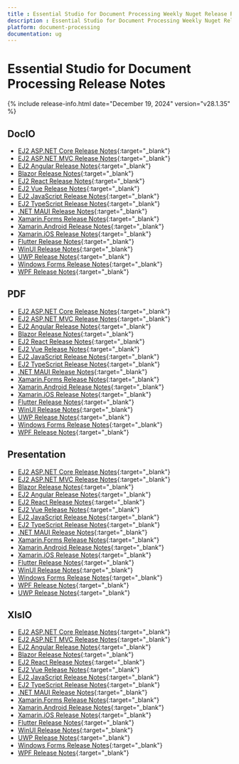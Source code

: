 ```yaml
---
title : Essential Studio for Document Processing Weekly Nuget Release Release Notes  
description : Essential Studio for Document Processing Weekly Nuget Release Release Notes  
platform: document-processing
documentation: ug
---
```


# Essential Studio for Document Processing  Release Notes  

{% include release-info.html date="December 19, 2024"  version="v28.1.35" %} 

## DocIO

* [EJ2 ASP.NET Core Release Notes](https://ej2.syncfusion.com/aspnetcore/documentation/release-notes/28.1.35#docio){:target="_blank"}
* [EJ2 ASP.NET MVC Release Notes](https://ej2.syncfusion.com/aspnetmvc/documentation/release-notes/28.1.35#docio){:target="_blank"}
* [EJ2 Angular Release Notes](https://ej2.syncfusion.com/angular/documentation/release-notes/28.1.35#docio){:target="_blank"}
* [Blazor Release Notes](https://blazor.syncfusion.com/documentation/release-notes/28.1.35#docio){:target="_blank"}
* [EJ2 React Release Notes](https://ej2.syncfusion.com/react/documentation/release-notes/28.1.35#docio){:target="_blank"}
* [EJ2 Vue  Release Notes](https://ej2.syncfusion.com/vue/documentation/release-notes/28.1.35#docio){:target="_blank"}
* [EJ2 JavaScript Release Notes](https://ej2.syncfusion.com/javascript/documentation/release-notes/28.1.35#docio){:target="_blank"}
* [EJ2 TypeScript Release Notes](https://ej2.syncfusion.com/documentation/release-notes/28.1.35#docio){:target="_blank"}
* [.NET MAUI Release Notes](/maui/release-notes/v28.1.35#docio){:target="_blank"}
* [Xamarin.Forms Release Notes](/xamarin/release-notes/v28.1.35#docio){:target="_blank"}
* [Xamarin.Android Release Notes](/xamarin-android/release-notes/v28.1.35#docio){:target="_blank"}
* [Xamarin.iOS Release Notes](/xamarin-ios/release-notes/v28.1.35#docio){:target="_blank"}
* [Flutter Release Notes](/flutter/release-notes/v28.1.35#docio){:target="_blank"}
* [WinUI Release Notes](/winui/release-notes/v28.1.35#docio){:target="_blank"}
* [UWP Release Notes](/uwp/release-notes/v28.1.35#docio){:target="_blank"}
* [Windows Forms Release Notes](/windowsforms/release-notes/v28.1.35#docio){:target="_blank"}
* [WPF Release Notes](/wpf/release-notes/v28.1.35#docio){:target="_blank"}



## PDF

* [EJ2 ASP.NET Core Release Notes](https://ej2.syncfusion.com/aspnetcore/documentation/release-notes/28.1.35#pdf){:target="_blank"}
* [EJ2 ASP.NET MVC Release Notes](https://ej2.syncfusion.com/aspnetmvc/documentation/release-notes/28.1.35#pdf){:target="_blank"}
* [EJ2 Angular Release Notes](https://ej2.syncfusion.com/angular/documentation/release-notes/28.1.35#pdf){:target="_blank"}
* [Blazor Release Notes](https://blazor.syncfusion.com/documentation/release-notes/28.1.35#pdf){:target="_blank"}
* [EJ2 React Release Notes](https://ej2.syncfusion.com/react/documentation/release-notes/28.1.35#pdf){:target="_blank"}
* [EJ2 Vue  Release Notes](https://ej2.syncfusion.com/vue/documentation/release-notes/28.1.35#pdf){:target="_blank"}
* [EJ2 JavaScript Release Notes](https://ej2.syncfusion.com/javascript/documentation/release-notes/28.1.35#pdf){:target="_blank"}
* [EJ2 TypeScript Release Notes](https://ej2.syncfusion.com/documentation/release-notes/28.1.35#pdf){:target="_blank"}
* [.NET MAUI Release Notes](/maui/release-notes/v28.1.35#pdf){:target="_blank"}
* [Xamarin.Forms Release Notes](/xamarin/release-notes/v28.1.35#pdf){:target="_blank"}
* [Xamarin.Android Release Notes](/xamarin-android/release-notes/v28.1.35#pdf){:target="_blank"}
* [Xamarin.iOS Release Notes](/xamarin-ios/release-notes/v28.1.35#pdf){:target="_blank"}
* [Flutter Release Notes](/flutter/release-notes/v28.1.35#pdf){:target="_blank"}
* [WinUI Release Notes](/winui/release-notes/v28.1.35#pdf){:target="_blank"}
* [UWP Release Notes](/uwp/release-notes/v28.1.35#pdf){:target="_blank"}
* [Windows Forms Release Notes](/windowsforms/release-notes/v28.1.35#pdf){:target="_blank"}
* [WPF Release Notes](/wpf/release-notes/v28.1.35#pdf){:target="_blank"}


## Presentation

* [EJ2 ASP.NET Core Release Notes](https://ej2.syncfusion.com/aspnetcore/documentation/release-notes/28.1.35#presentation){:target="_blank"}
* [EJ2 ASP.NET MVC Release Notes](https://ej2.syncfusion.com/aspnetmvc/documentation/release-notes/28.1.35#presentation){:target="_blank"}
* [Blazor Release Notes](https://blazor.syncfusion.com/documentation/release-notes/28.1.35#presentation){:target="_blank"}
* [EJ2 Angular Release Notes](https://ej2.syncfusion.com/angular/documentation/release-notes/28.1.35#presentation){:target="_blank"}
* [EJ2 React Release Notes](https://ej2.syncfusion.com/react/documentation/release-notes/28.1.35#presentation){:target="_blank"}
* [EJ2 Vue  Release Notes](https://ej2.syncfusion.com/vue/documentation/release-notes/28.1.35#presentation){:target="_blank"}
* [EJ2 JavaScript Release Notes](https://ej2.syncfusion.com/javascript/documentation/release-notes/28.1.35#presentation){:target="_blank"}
* [EJ2 TypeScript Release Notes](https://ej2.syncfusion.com/documentation/release-notes/28.1.35#presentation){:target="_blank"}
* [.NET MAUI Release Notes](/maui/release-notes/v28.1.35#presentation){:target="_blank"}
* [Xamarin.Forms Release Notes](/xamarin/release-notes/v28.1.35#presentation){:target="_blank"}
* [Xamarin.Android Release Notes](/xamarin-android/release-notes/v28.1.35#presentation){:target="_blank"}
* [Xamarin.iOS Release Notes](/xamarin-ios/release-notes/v28.1.35#presentation){:target="_blank"}
* [Flutter Release Notes](/flutter/release-notes/v28.1.35#presentation){:target="_blank"}
* [WinUI Release Notes](/winui/release-notes/v28.1.35#presentation){:target="_blank"}
* [Windows Forms Release Notes](/windowsforms/release-notes/v28.1.35#presentation){:target="_blank"}
* [WPF Release Notes](/wpf/release-notes/v28.1.35#presentation){:target="_blank"}
* [UWP Release Notes](/uwp/release-notes/v28.1.35#presentation){:target="_blank"}



## XlsIO

* [EJ2 ASP.NET Core Release Notes](https://ej2.syncfusion.com/aspnetcore/documentation/release-notes/28.1.35#xlsio){:target="_blank"}
* [EJ2 ASP.NET MVC Release Notes](https://ej2.syncfusion.com/aspnetmvc/documentation/release-notes/28.1.35#xlsio){:target="_blank"}
* [EJ2 Angular Release Notes](https://ej2.syncfusion.com/angular/documentation/release-notes/28.1.35#xlsio){:target="_blank"}
* [Blazor Release Notes](https://blazor.syncfusion.com/documentation/release-notes/28.1.35#xlsio){:target="_blank"}
* [EJ2 React Release Notes](https://ej2.syncfusion.com/react/documentation/release-notes/28.1.35#xlsio){:target="_blank"}
* [EJ2 Vue  Release Notes](https://ej2.syncfusion.com/vue/documentation/release-notes/28.1.35#xlsio){:target="_blank"}
* [EJ2 JavaScript Release Notes](https://ej2.syncfusion.com/javascript/documentation/release-notes/28.1.35#xlsio){:target="_blank"}
* [EJ2 TypeScript Release Notes](https://ej2.syncfusion.com/documentation/release-notes/28.1.35#xlsio){:target="_blank"}
* [.NET MAUI Release Notes](/maui/release-notes/v28.1.35#xlsio){:target="_blank"}
* [Xamarin.Forms Release Notes](/xamarin/release-notes/v28.1.35#xlsio){:target="_blank"}
* [Xamarin.Android Release Notes](/xamarin-android/release-notes/v28.1.35#xlsio){:target="_blank"}
* [Xamarin.iOS Release Notes](/xamarin-ios/release-notes/v28.1.35#xlsio){:target="_blank"}
* [Flutter Release Notes](/flutter/release-notes/v28.1.35#xlsio){:target="_blank"}
* [WinUI Release Notes](/winui/release-notes/v28.1.35#xlsio){:target="_blank"}
* [UWP Release Notes](/uwp/release-notes/v28.1.35#xlsio){:target="_blank"}
* [Windows Forms Release Notes](/windowsforms/release-notes/v28.1.35#xlsio){:target="_blank"}
* [WPF Release Notes](/wpf/release-notes/v28.1.35#xlsio){:target="_blank"}


